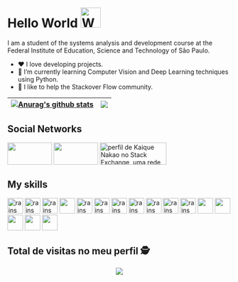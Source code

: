 <h1 align="left">
    Hello World
    <img src="https://raw.githubusercontent.com/nixin72/nixin72/master/wave.gif" 
         alt="Waving hand animated gif"
         height="45"
         width="45" />
</h1>

I am a student of the systems analysis and development course at the Federal Institute of Education, Science and Technology of São Paulo.
- ❤️   I love developing projects.
- 🌱 I’m currently learning Computer Vision and Deep Learning techniques using Python.
- 🤝 I like to help the Stackover Flow community.


| <a href="https://github.com/anuraghazra/github-readme-stats"><img align="center" src="https://github-readme-stats.vercel.app/api?username=kaiquenakao&show_icons=true&include_all_commits=true&theme=highcontrast&hide_border=true" alt="Anurag's github stats" /></a> | <a href="https://github.com/anuraghazra/github-readme-stats"><img align="center" src="https://github-readme-stats.vercel.app/api/top-langs/?username=kaiquenakao&layout=compact&theme=highcontrast&hide_border=true" /></a> |
| ------------- | ------------- |


## Social Networks

 [<img src="https://img.shields.io/badge/linkedin-%230077B5.svg?&style=for-the-badge&logo=linkedin&logoColor=white" width="100" height="50" />](https://www.linkedin.com/in/kaique-nakao-5b25151ba/) [<img src = "https://img.shields.io/badge/instagram-%23E4405F.svg?&style=for-the-badge&logo=instagram&logoColor=white" width="100" height="50">](https://www.instagram.com/nakaokaique/) <a href="https://stackexchange.com/users/22404940"><img src="https://stackexchange.com/users/flair/22404940.png" width="150" height="50" alt="perfil de Kaique Nakao no Stack Exchange, uma rede gratuita de sites de perguntas e respostas orientadas &#224; comunidade" title="perfil de Kaique Nakao no Stack Exchange, uma rede gratuita de sites de perguntas e respostas orientadas &#224; comunidade"></a>
## My skills

<p float="left">
<img src="https://cdn.jsdelivr.net/gh/devicons/devicon/icons/python/python-original.svg" alt="rains" style="max-width:100%;" width=35 height=35 />
<img src="https://cdn.jsdelivr.net/gh/devicons/devicon/icons/django/django-plain.svg" alt="rains" style="max-width:100%;" width=35 height=35/>
<img src="https://cdn.jsdelivr.net/gh/devicons/devicon/icons/numpy/numpy-original.svg" alt="rains" style="max-width:100%;" width=35 height=35 />
<img src="https://cdn.jsdelivr.net/gh/devicons/devicon/icons/pandas/pandas-original-wordmark.svg" width=35 height=35 />
<img src="https://cdn.jsdelivr.net/gh/devicons/devicon/icons/mysql/mysql-original.svg" alt="rains" style="max-width:100%;" width=35 height=35 />
<img src="https://cdn.jsdelivr.net/gh/devicons/devicon/icons/javascript/javascript-original.svg" alt="rains" style="max-width:100%;" width=35 height=35 />
<img src="https://cdn.jsdelivr.net/gh/devicons/devicon/icons/html5/html5-original.svg" alt="rains" style="max-width:100%;" width=35 height=35 />
<img src="https://cdn.jsdelivr.net/gh/devicons/devicon/icons/css3/css3-original.svg" alt="rains" style="max-width:100%;" width=35 height=35 />
<img src="https://cdn.jsdelivr.net/gh/devicons/devicon/icons/bootstrap/bootstrap-original.svg" alt="rains" style="max-width:100%;" width=35 height=35 />
<img src="https://cdn.jsdelivr.net/gh/devicons/devicon/icons/trello/trello-plain-wordmark.svg" alt="rains" style="max-width:100%;" width=35 height=35 />
<img src="https://cdn.jsdelivr.net/gh/devicons/devicon/icons/php/php-original.svg" alt="rains" style="max-width:100%;" width=35 height=35 />
<img src="https://cdn.jsdelivr.net/gh/devicons/devicon/icons/jupyter/jupyter-original-wordmark.svg" width=35 height=35 />
<img src="https://cdn.jsdelivr.net/gh/devicons/devicon/icons/pycharm/pycharm-original.svg" width=35 height=35 />
<img src="https://cdn.jsdelivr.net/gh/devicons/devicon/icons/markdown/markdown-original.svg" width=35 height=35/>
<img src="https://cdn.jsdelivr.net/gh/devicons/devicon/icons/google/google-original.svg" width=35 height=35/>
<img src="https://cdn.jsdelivr.net/gh/devicons/devicon/icons/visualstudio/visualstudio-plain.svg" width=35 height=35/>
</p>

 ## Total de visitas no meu perfil :detective: <br>
 <p align="center"> 
   <img alingn="center" src="https://profile-counter.glitch.me/kaiquenakao/count.svg" />
 </p>




